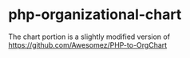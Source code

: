 # php-organizational-chart
The chart portion is a slightly modified version of https://github.com/Awesomez/PHP-to-OrgChart
